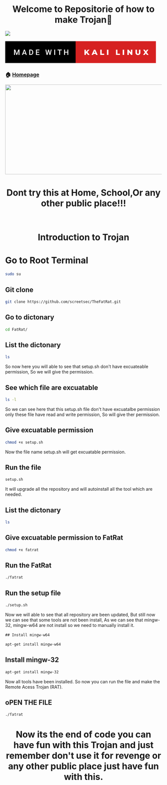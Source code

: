 
<h1 align="center">Welcome to Repositorie of how to make Trojan👋</h1>
<p>
<img src="https://img.shields.io/badge/version-0.1-blue.svg?cacheSeconds=2592000" />
</p>
<img src="https://raw.githubusercontent.com/AnandKatariya/Kali-Linux-Jupyter-Notebook-Installation/a9eea7518be7dadfdc60ac934d98e59735590209/Image/made-with-kali-linux.svg" >


### 🏠 [Homepage](https://github.com/AnandKatariya?tab=repositories)
<p align =center >
  <img src="https://eadn-wc05-3736104.nxedge.io/wp-content/uploads/2022/06/Trojan-Horse-Virus_MAIN-IMAGE-scaled.jpeg" height='288' width='512' />
</p>

<h1 align="center">Dont try this at Home, School,Or any other public place!!!</h1>
<br>

<h1 align="center"> Introduction to Trojan</h1>
<p>
 
# Go to Root Terminal
```sh
sudo su
```
## Git clone
```sh
git clone https://github.com/screetsec/TheFatRat.git
```
  ## Go to dictonary
```sh
cd FatRat/
```
## List the  dictonary
```sh
ls
```
So now here you will able to see that setup.sh don't have excuateable permission, So we will give the permission.

## See which file are excuatable
```sh
ls -l
```
So we can see here that this setup.sh file don't have excuatalbe permission only these file have read and write permission, So will give ther permission.

## Give excuatable permission
```sh
chmod +x setup.sh
```
 Now the file name setup.sh will get excuatable permission.
  
  ## Run the file
```sh
setup.sh
```
 It will upgrade all the repository and will autoinstall all the tool which are needed.
  
  ## List the dictonary
```sh
ls 
```
  
## Give excuatable permission to FatRat
```sh
chmod +x fatrat
```
  
## Run the FatRat
```sh
./fatrat
```

  ## Run the setup file
```sh
./setup.sh
``` 
  Now we will able to see that all repository are been updated, But still now we can see that some tools are not been install, As we can see that mingw-32, mingw-w64 are not install so we need to manually install it.

    ## Install mingw-w64
```sh
apt-get install mingw-w64
```
  
   ## Install mingw-32
```sh
apt-get install mingw-32
```
Now all tools have been installed. So now you can run the file and make the Remote Acess Trojan (RAT).

  ## oPEN THE FILE
```sh
./fatrat
```
 <h1 align="center">Now its the end of code you can have fun with this Trojan and just remember don't use it for revenge or any other public place just have fun with this. </h1>
